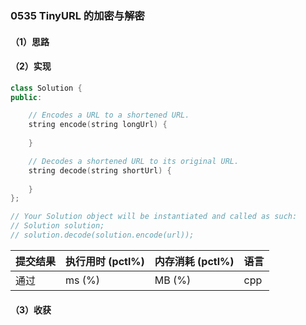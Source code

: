 ### 0535 TinyURL 的加密与解密

#### （1）思路

#### （2）实现

```cpp
class Solution {
public:

    // Encodes a URL to a shortened URL.
    string encode(string longUrl) {
        
    }

    // Decodes a shortened URL to its original URL.
    string decode(string shortUrl) {
        
    }
};

// Your Solution object will be instantiated and called as such:
// Solution solution;
// solution.decode(solution.encode(url));
```

| 提交结果 | 执行用时 (pctl%) | 内存消耗 (pctl%) | 语言 |
|:---------|:-----------------|:-----------------|:-----|
| 通过     |  ms (%)   |  MB (%)  | cpp  |

#### （3）收获
